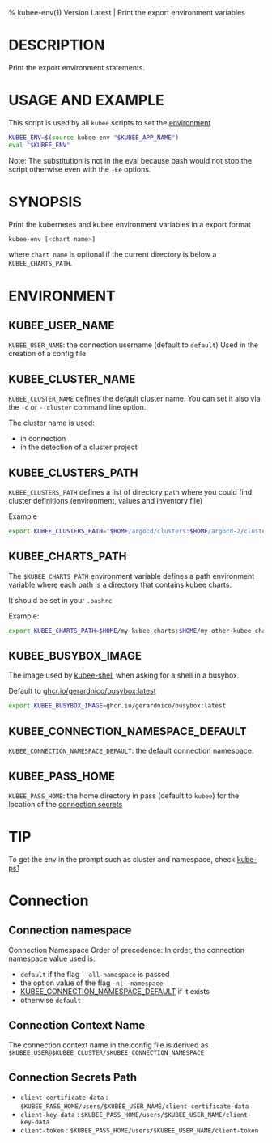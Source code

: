 % kubee-env(1) Version Latest | Print the export environment variables
# DESCRIPTION

Print the export environment statements.

# USAGE AND EXAMPLE

This script is used by all `kubee` scripts to set the [environment](#ENVIRONMENT)

```bash
KUBEE_ENV=$(source kubee-env "$KUBEE_APP_NAME")
eval "$KUBEE_ENV"
```

Note: The substitution is not in the eval because bash would not stop the script otherwise
even with the `-Ee` options.

# SYNOPSIS

Print the kubernetes and kubee environment variables in a export format
```bash
kubee-env [<chart name>]
```

where `chart name` is optional if the current directory is below a `KUBEE_CHARTS_PATH`.


# ENVIRONMENT



## KUBEE_USER_NAME

`KUBEE_USER_NAME`: the connection username (default to `default`)
Used in the creation of a config file

## KUBEE_CLUSTER_NAME

`KUBEE_CLUSTER_NAME` defines the default cluster name.
You can set it also via the `-c` or `--cluster` command line option.

The cluster name is used:
* in connection
* in the detection of a cluster project

## KUBEE_CLUSTERS_PATH
`KUBEE_CLUSTERS_PATH` defines a list of directory path where you could find cluster definitions (environment, values and inventory file)

Example
```bash
export KUBEE_CLUSTERS_PATH="$HOME/argocd/clusters:$HOME/argocd-2/clusters"
```

## KUBEE_CHARTS_PATH

The `$KUBEE_CHARTS_PATH` environment variable defines a path environment variable where each path is a directory that contains 
kubee charts.

It should be set in your `.bashrc`

Example:
```bash
export KUBEE_CHARTS_PATH=$HOME/my-kubee-charts:$HOME/my-other-kubee-charts
```

## KUBEE_BUSYBOX_IMAGE

The image used by [kubee-shell](kubee-shell) when asking for a shell in a busybox.

Default to [ghcr.io/gerardnico/busybox:latest](https://github.com/gerardnico/busybox/pkgs/container/busybox)

```bash
export KUBEE_BUSYBOX_IMAGE=ghcr.io/gerardnico/busybox:latest
```


## KUBEE_CONNECTION_NAMESPACE_DEFAULT
`KUBEE_CONNECTION_NAMESPACE_DEFAULT`: the default connection namespace.

## KUBEE_PASS_HOME

`KUBEE_PASS_HOME`: the home directory in pass (default to `kubee`) for the location of the [connection secrets](#connection-secrets-path)


# TIP

To get the env in the prompt such as cluster and namespace, check [kube-ps1](https://github.com/ohmyzsh/ohmyzsh/tree/master/plugins/kube-ps1)


# Connection

## Connection namespace

Connection Namespace Order of precedence:
In order, the connection namespace value used is:
* `default` if the flag `--all-namespace` is passed
* the option value of the flag `-n|--namespace`
* [KUBEE_CONNECTION_NAMESPACE_DEFAULT](#kubee_connection_namespace_default) if it exists
* otherwise `default`


## Connection Context Name 
The connection context name in the config file is derived as `$KUBEE_USER@$KUBEE_CLUSTER/$KUBEE_CONNECTION_NAMESPACE`

## Connection Secrets Path

* `client-certificate-data` : `$KUBEE_PASS_HOME/users/$KUBEE_USER_NAME/client-certificate-data`
* `client-key-data` : `$KUBEE_PASS_HOME/users/$KUBEE_USER_NAME/client-key-data`
* `client-token` : `$KUBEE_PASS_HOME/users/$KUBEE_USER_NAME/client-token`


